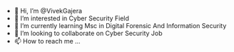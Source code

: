 - 👋 Hi, I’m @VivekGajera
- 👀 I’m interested in Cyber Security Field
- 🌱 I’m currently learning Msc in Digital Forensic And Information Security
- 💞️ I’m looking to collaborate on Cyber Security Job
- 📫 How to reach me ...

<!---
VivekGajera/VivekGajera is a ✨ special ✨ repository because its `README.md` (this file) appears on your GitHub profile.
You can click the Preview link to take a look at your changes.
--->
